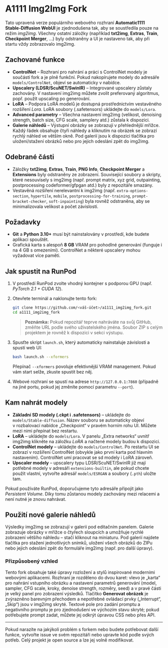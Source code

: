 # A1111 Img2Img Fork

Tato upravená verze populárního webového rozhraní **Automatic1111 Stable‑Diffusion WebUI** je zjednodušena tak, aby se soustředila pouze na režim *img2img*. Všechny ostatní záložky (například **txt2img**, **Extras**, **Train**, **Checkpoint Merger**, …) byly odstraněny a UI je nastaveno tak, aby při startu vždy zobrazovalo img2img.

## Zachované funkce

- **ControlNet** – Rozhraní pro nahrání a práci s ControlNet modely je součástí fork a je plně funkční.  Pokud nakopírujete modely do adresáře `models/ControlNet`, objeví se automaticky v nabídce.
- **Upscalery (LDSR/ScuNET/SwinIR)** – Integrované upscalery zůstaly zachovány.  V nastavení img2img můžete zvolit preferovaný algoritmus, popř. použít upscaling po generování.
- **LoRA** – Podpora LoRA modelů je dostupná prostřednictvím vestavěného rozšíření *Lora*.  LoRA soubory (.safetensors) ukládejte do `models/Lora`.
- **Advanced parametry** – Všechna nastavení img2img (velikost, denoising strength, batch size, CFG scale, samplery atd.) zůstala k dispozici.
- **Galerie náhledů** – Výstupní obrázky se zobrazují v přehlednější mřížce.  Každý řádek obsahuje čtyři náhledy a kliknutím na obrázek se zobrazí rychlý náhled ve větším okně.  Pod galerií jsou k dispozici tlačítka pro uložení/stažení obrázků nebo pro jejich odeslání zpět do img2img.

## Odebrané části

- Záložky **txt2img**, **Extras**, **Train**, **PNG Info**, **Checkpoint Merger** a **Extensions** byly odstraněny ze zobrazení.  Související soubory a skripty, které nesouvisely s img2img (např. prompt matrix, xyz grid, outpainting, postprocessing codeformer/gfpgan atd.) byly z repozitáře smazány.
- Vestavěná rozšíření nerelevantní k img2img (např. `extra-options-section`, `hypertile`, `mobile`, `postprocessing-for-training`, `prompt-bracket-checker`, `soft-inpainting`) byla rovněž odstraněna, aby se minimalizovala velikost a počet závislostí.

## Požadavky

- **Git** a **Python 3.10+** musí být nainstalovány v prostředí, kde budete aplikaci spouštět.
- Grafická karta s alespoň **8 GB** VRAM pro pohodlné generování (funguje i na 4 GB s omezeními).  ControlNet a některé upscalery mohou vyžadovat více paměti.

## Jak spustit na RunPod

1. V prostředí RunPod zvolte vhodný kontejner s podporou GPU (např. *PyTorch 2.1 + CUDA 12*).
2. Otevřete terminál a naklonujte tento fork:

   ```bash
   git clone https://github.com/<váš‑účet>/a1111_img2img_fork.git
   cd a1111_img2img_fork
   ```

   > **Poznámka:** Pokud repozitář teprve nahráváte na svůj GitHub, změňte URL podle svého uživatelského jména.  Soubor ZIP s celým projektem je rovněž k dispozici v sekci výstupu.

3. Spusťte skript `launch.sh`, který automaticky nainstaluje závislosti a spustí web UI:

   ```bash
   bash launch.sh --xformers
   ```

   Přepínač `--xformers` povoluje efektivnější VRAM management.  Pokud vám start selže, zkuste spustit bez něj.

4. Webové rozhraní se spustí na adrese `http://127.0.0.1:7860` (případně na jiné portu, pokud jej změníte pomocí parametru `--port`).

## Kam nahrát modely

- **Základní SD modely (.ckpt i .safetensors)** – ukládejte do `models/Stable-diffusion`.  Název souboru se automaticky objeví v rozbalovací nabídce „Checkpoint“ v pravém horním rohu UI.  Můžete mezi nimi přepínat bez restartu.
- **LoRA** – ukládejte do `models/Lora`.  V panelu „Extra networks“ uvnitř img2img klikněte na záložku *LoRA* a načtené modely budou k dispozici.
- **ControlNet modely** – ukládejte do `models/ControlNet`.  Po restartu UI se zobrazí v rozšíření ControlNet (obvykle jako první karta pod hlavním nastavením).  ControlNet umí pracovat se sd modely i LoRA zároveň.
- **Upscaler modely** – upscalery typu LDSR/ScuNET/SwinIR již mají potřebné modely v adresáři `extensions-builtin`, ale pokud chcete použít vlastní, vytvořte adresář `models/ESRGAN` a soubory (`.pth`) uložte tam.

Pokud používáte RunPod, doporučujeme tyto adresáře připojit jako *Persistent Volume*.  Díky tomu zůstanou modely zachovány mezi relacemi a není nutné je znovu nahrávat.

## Použití nové galerie náhledů

Výsledky img2img se zobrazují v galerii pod editačním panelem.  Galerie zobrazuje obrázky v mřížce o čtyřech sloupcích a umožňuje rychlé zobrazení většího náhledu – stačí kliknout na miniaturu.  Pod galerií najdete tlačítka pro stažení jednotlivých snímků, uložení všech obrázků do ZIPu nebo jejich odeslání zpět do formuláře img2img (např. pro další úpravy).

### Přizpůsobený vzhled

Tento fork obsahuje také úpravy rozložení a stylů inspirované moderními webovými aplikacemi. Rozhraní je rozděleno do dvou karet: vlevo je „karta“ pro nahrání vstupního obrázku a nastavení parametrů generování (model, sampler, CFG scale, kroky, denoise strength, rozměry, seed) a v pravé části je velký panel pro zobrazení výsledků. Tlačítko **Generovat obrázek** je zvýrazněno barevným přechodem a nepotřebné ovládací prvky („Interrupt“, „Skip“) jsou v img2img skryté. Textové pole pro zadání promptu a negativního promptu je pro zjednodušení ve výchozím stavu skryté; pokud potřebujete prompt zadat, můžete jej odkrýt úpravou CSS nebo přes API.

---

Pokud narazíte na jakýkoli problém s forkem nebo budete potřebovat další funkce, vytvořte issue ve svém repozitáři nebo upravte kód podle svých potřeb.  Celý projekt je open source a lze jej volně modifikovat.